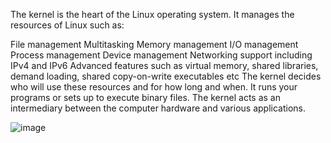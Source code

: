 The kernel is the heart of the Linux operating system. It manages the resources of Linux such as:

File management
Multitasking
Memory management
I/O management
Process management
Device management
Networking support including IPv4 and IPv6
Advanced features such as virtual memory, shared libraries, demand loading, shared copy-on-write executables etc
The kernel decides who will use these resources and for how long and when. It runs your programs or sets up to execute binary files. The kernel acts as an intermediary between the computer hardware and various applications.


![image](https://github.com/sheoranankit/shell-scripts/assets/56736557/746e74b9-82e1-44fc-89a0-3ee9b8bad7a9)
